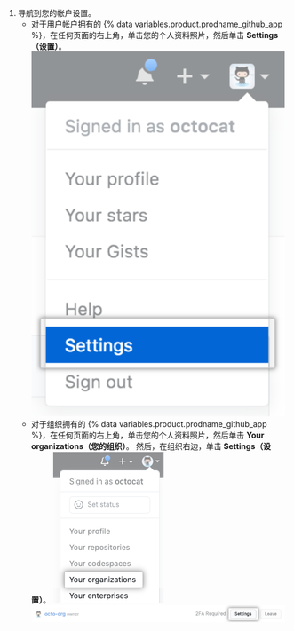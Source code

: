 1. 导航到您的帐户设置。
   - 对于用户帐户拥有的 {% data variables.product.prodname_github_app %}，在任何页面的右上角，单击您的个人资料照片，然后单击 **Settings（设置）**。 ![用户栏中的 Settings 图标](/assets/images/settings/userbar-account-settings_post2dot12.png)
   - 对于组织拥有的 {% data variables.product.prodname_github_app %}，在任何页面的右上角，单击您的个人资料照片，然后单击 **Your organizations（您的组织）**。 然后，在组织右边，单击 **Settings（设置）**。 ![个人资料菜单中的组织](/assets/images/help/profile/your-organizations.png) ![设置按钮](/assets/images/help/organizations/settings-button.png)
